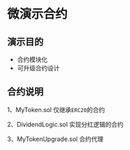 # 微演示合约

## 演示目的
- 合约模块化
- 可升级合约设计

## 合约说明
1、MyToken.sol
仅继承`ERC20`的合约

2、DividendLogic.sol
实现分红逻辑的合约

3、MyTokenUpgrade.sol
合约代理